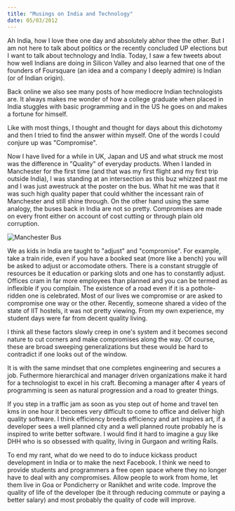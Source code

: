 ```yaml
--- 
title: "Musings on India and Technology"
date: 05/03/2012
---
```


Ah India, how I love thee one day and absolutely abhor thee the other. But I am not here to talk about politics or the recently concluded UP elections but I want to talk about technology and India. Today, I saw a few tweets about how well Indians are doing in Silicon Valley and also learned that one of the founders of Foursquare (an idea and a company I deeply admire) is Indian (or of Indian origin).

Back online we also see many posts of how mediocre Indian technologists are. It always makes me wonder of how a college graduate when placed in India stuggles with basic programming and in the US he goes on and makes a fortune for himself.


Like with most things, I thought and thought for days about this dichotomy and then I tried to find the answer within myself. One of the words I could conjure up was "Compromise".

Now I have lived for a while in UK, Japan and US and what struck me most was the difference in "Quality" of everyday products. When I landed in Manchester for the first time (and that was my first flight and my first trip outside India), I was standing at an intersection as this buz whizzed past me and I was just awestruck at the poster on the bus. What hit me was that it was such high quality paper that could whither the incessant rain of Manchester and still shine through. On the other hand using the same analogy, the buses back in India are not so pretty. Compromises are made on every front either on account of cost cutting or through plain old corruption.

![Manchester Bus](http://upload.wikimedia.org/wikipedia/commons/0/09/Stagecoach_Manchester_bus_143.jpg)

We as kids in India are taught to "adjust" and "compromise". For example, take a train ride, even if you have a booked seat (more like a bench) you will be asked to adjust or accomodate others. There is a constant struggle of resources be it education or parking slots and one has to constantly adjust. Offices cram in far more employees than planned and you can be termed as inflexible if you complain. The existence of a road even if it is a pothole-ridden one is celebrated. Most of our lives we compromise or are asked to compromise one way or the other. Recently, someone shared a video of the state of IIT hostels, it was not pretty viewing. From my own experience, my student days were far from decent quality living.

I think all these factors slowly creep in one's system and it becomes second nature to cut corners and make compromises along the way. Of course, these are broad sweeping generalizations but these would be hard to contradict if one looks out of the window.

It is with the same mindset that one completes engineering and secures a job. Futhermore hierarchical and manager driven organizations make it hard for a technologist to excel in his craft. Becoming a manager after 4 years of programming is seen as natural progression and a road to greater things.

If you step in a traffic jam as soon as you step out of home and travel ten kms in one hour it becomes very difficult to come to office and deliver high quality software. I think efficiency breeds efficiency and art inspires art, if a developer sees a well planned city and a well planned route probably he is inspired to write better software. I would find it hard to imagine a guy like DHH who is so obsessed with quality, living in Gurgaon and writing Rails.

To end my rant, what do we need to do to induce kickass product development in India or to make the next Facebook. I think we need to provide students and programmers a free open space where they no longer have to deal with any compromises. Allow people to work from home, let them live in Goa or Pondicherry or Ranikhet and write code. Improve the quality of life of the developer (be it through reducing commute or paying a better salary) and most probably the quality of code will improve.